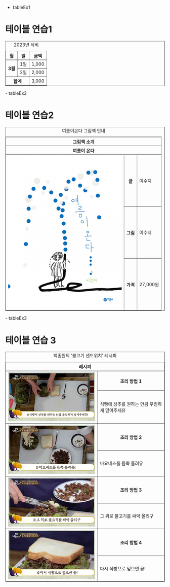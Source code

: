 - tableEx1
<!DOCTYPE html>
<html lang="ko">
<head>
  <meta charset="UTF-8">
  <title>테이블 연습1</title>
</head>
<body>
  <h1>테이블 연습1</h1>
  <table border="1">
    <caption>2023년 식비</caption>
    <tr>
      <th>월</th>
      <th>일</th>
      <th>금액</th>
    </tr>
    <tr>
      <th rowspan="2">3월</th>
      <td>1일</td>
      <td>1,000</td>
    </tr>
    <tr>
      <td>2일</td>
      <td>2,000</td>
    </tr>
    <tr>
      <th colspan="2">합계</th>
      <td>3,000</td>
    </tr>
  </table>
</body>
</html>
- tableEx2
<!DOCTYPE html>
<html lang="ko">
<head>
  <meta charset="UTF-8">
  <title>테이블 연습 2</title>
</head>
<body>
  <h1>테이블 연습2</h1>
  <table border="1">
    <caption>여름이온다 그림책 안내</caption>
    <tr>
      <th colspan="3">그림책 소개</th>
    </tr>
    <tr>
      <th colspan="3">여름이 온다</th>
    </tr>
    <tr>
      <th rowspan="3"><a href="https://www.aladin.co.kr/shop/wproduct.aspx?ItemId=276691731" target="_blank"><img src="./images/여름이온다표지.jpg" alt="여름이 온다 책 표지"></a></th>
      <th>글</th>
      <td>이수지</td>
    </tr>
    <tr>
      <th>그림</th>
      <td>이수지</td>
    </tr>
    <tr>
      <th>가격</th>
      <td>27,000원</td>
    </tr>
  </table>
</body>
</html>
- tableEx3
<!DOCTYPE html>
<html lang="ko">
<head>
  <title>테이블 연습3</title>
</head>
<body>
  <h1>테이블 연습 3</h1>
  <table border="1">
    <caption>백종원의 '불고기 샌드위치' 레시피</caption>
    <tr>
      <th colspan="2">레시피</th>
    </tr>
    <tr>
      <th rowspan="2"><img src="./images/img02.jpg" alt="조리방법1"></th>
      <th>조리 방법 1</th>
    </tr>
    <tr>
      <td>식빵에 상추를 원하는 만큼 푸짐하게 덮어주세유</td>
    </tr>
    <tr>
      <th rowspan="2"><img src="./images/img03.jpg" alt="조리방법2"></th>
      <th>조리 방법 2</th>
    </tr>
    <tr>
      <td>마요네즈를 듬뿍 올려유</td>
    </tr>
    <tr>
      <th rowspan="2"><img src="./images/img04.jpg" alt="조리방법3"></th>
      <th>조리 방법 3</th>
    </tr>
    <tr>
      <td>그 위로 불고기를 싸악 올리구</td>
    </tr>
    <tr>
      <th rowspan="2"><img src="./images/img05.jpg" alt="조리방법4"></th>
      <th>조리 방법 4</th>
    </tr>
    <tr>
      <td>다시 식빵으로 덮으면 끝!</td>
    </tr>
  </table>
</body>
</html>